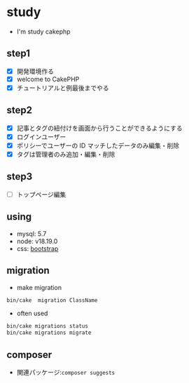 # study

- I'm study cakephp

## step1

- [x] 開発環境作る
- [x] welcome to CakePHP
- [x] チュートリアルと例最後までやる

## step2

- [x] 記事とタグの紐付けを画面から行うことができるようにする
- [x] ログインユーザー
- [x] ポリシーでユーザーの ID マッチしたデータのみ編集・削除
- [x] タグは管理者のみ追加・編集・削除

## step3

- [ ] トップページ編集

## using

- mysql: 5.7
- node: v18.19.0
- css: [bootstrap](https://getbootstrap.jp/)

## migration

- make migration

```sh
bin/cake  migration ClassName
```

- often used

```sh
bin/cake migrations status
bin/cake migrations migrate
```

## composer

- 関連パッケージ:`composer suggests`
